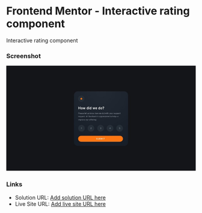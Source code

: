 # Frontend Mentor - Interactive rating component

Interactive rating component

### Screenshot

![](./src/res/rating.jpg)

### Links

- Solution URL: [Add solution URL here](https://www.frontendmentor.io/solutions/react-interactive-rating-component-solution-CbEwv35tN6)
- Live Site URL: [Add live site URL here](https://reating-card.vercel.app/)
